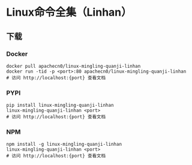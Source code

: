 # Linux命令全集（Linhan）

## 下载

### Docker

```
docker pull apachecn0/linux-mingling-quanji-linhan
docker run -tid -p <port>:80 apachecn0/linux-mingling-quanji-linhan
# 访问 http://localhost:{port} 查看文档
```

### PYPI

```
pip install linux-mingling-quanji-linhan
linux-mingling-quanji-linhan <port>
# 访问 http://localhost:{port} 查看文档
```

### NPM

```
npm install -g linux-mingling-quanji-linhan
linux-mingling-quanji-linhan <port>
# 访问 http://localhost:{port} 查看文档
```